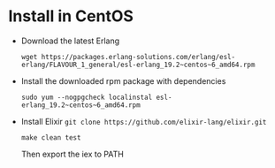 # Install in CentOS

* Download the latest Erlang

    `wget https://packages.erlang-solutions.com/erlang/esl-erlang/FLAVOUR_1_general/esl-erlang_19.2~centos~6_amd64.rpm`

* Install the downloaded rpm package with dependencies

   `sudo yum --nogpgcheck localinstal esl-erlang_19.2~centos~6_amd64.rpm`

* Install Elixir
   `git clone https://github.com/elixir-lang/elixir.git`
   
   `make clean test`
   
   Then export the iex to PATH
